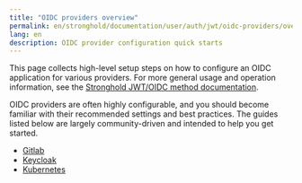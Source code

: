 ```yaml
---
title: "OIDC providers overview"
permalink: en/stronghold/documentation/user/auth/jwt/oidc-providers/overview.html
lang: en
description: OIDC provider configuration quick starts
---
```


This page collects high-level setup steps on how to configure an OIDC
application for various providers. For more general usage and operation
information, see the [Stronghold JWT/OIDC method documentation](/docs/auth/jwt).

OIDC providers are often highly configurable, and you should become familiar with
their recommended settings and best practices. The guides listed below are
largely community-driven and intended to help you get started.

- [Gitlab](gitlab.html)
- [Keycloak](keycloak.html)
- [Kubernetes](kubernetes.html)

